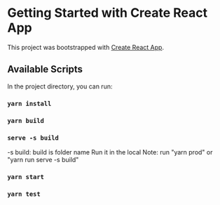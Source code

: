 # Getting Started with Create React App

This project was bootstrapped with [Create React App](https://github.com/facebook/create-react-app).

## Available Scripts

In the project directory, you can run:

### `yarn install`

### `yarn build`

### `serve -s build` 
-s build: build is folder name
Run it in the local
Note: run "yarn prod" or "yarn run serve -s build" 

### `yarn start`

### `yarn test`
